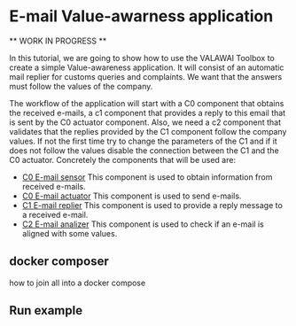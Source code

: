 # E-mail Value-awarness application

** WORK IN PROGRESS **

In this tutorial, we are going to show how to use the VALAWAI Toolbox
to create a simple Value-awareness application. It will consist of an automatic
mail replier for customs queries and complaints. We want that the answers
must follow the values of the company. 

The workflow of the application will start with a C0 component that obtains 
the received e-mails, a c1 component that provides a reply to this email
that is sent by the C0 actuator component. Also, we need a c2 component
that validates that the replies provided by the C1 component follow 
the company values. If not the first time try to change the parameters
of the C1 and if it does not follow the values disable the connection
between the C1 and the C0 actuator. Concretely the components that will
be used are:

 - [C0 E-mail sensor](/docs/components/C0/email_sensor) This component is used
 to obtain information from received e-mails.
 - [C0 E-mail actuator](/docs/components/C0/email_actuator) This component
 is used to send e-mails.
 - [C1 E-mail replier](/docs/components/C1/llm_email_replier) This component
 is used to provide a reply message to a received e-mail.
 - [C2 E-mail analizer](/docs/components/C2/email_analizer) This component
 is used to check if an e-mail is aligned with some values.

## docker composer

how to join all into a docker compose


## Run example


